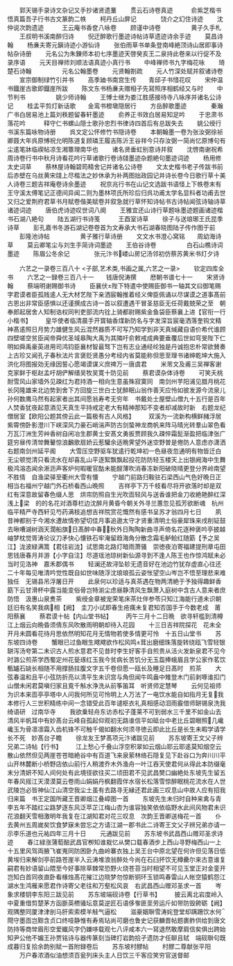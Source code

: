 <!-- { "loadSidebar": true } -->
　　郭天锡手录诗文杂记又手抄诸贤遗藳
　　贯云石诗卷真迹　　　俞紫芝楷书悟真篇吾子行书古文篆韵二帙
　　柯丹丘山屏记　　　　饶介之幻住诗迹
　　沈仲说次韵遗迹　　　王云庵书香奁八咏卷
　　顾谨中诗卷　　　　　黄子久手札
　　王叔明书溪南醉归诗
　　倪迂醉歌行墨迹诗帖诗草遗迹诗余手迹
　　莫昌诗翰
　　杨亷夫寄元鎭诗迹小游仙诗
　　张伯雨草书单条登南峰絶顶诗山居即事诗帖杂诗册
　　元名公为朱錬师本初七序墨迹天啓癸亥王二泉持此卷来以行促不及录序语
　　元天目禅师刘顺法语真迹小真行书
　　中峰禅师书九字梅花咏
　　琦楚石诗翰　　　　　元名公翰墨卷
　　元贤翰劄疏
　　元人竹深处赋并叙诸诗卷
　　宣宗御制绿竹引并书
　　高季廸书南宫生传　　青邱子书惜花叹
　　宋仲温书鐡崖古歌即鐡崖所跋
　　陈文东书杨亷夫赠相子先冩照序相鹤经又与时
　　中节判书　　　　　姚少师诗翰
　　王愽士继为娄江胜感接待寺八咏序并诸名公诗记
　　桂孟平剪灯新话歌　　金鸾书橙墩隠居行
　　方岳醉歌墨迹　　　　秦瀚广书白居易池上篇刘秩题留春轩墨迹
　　俞养正书效白居易知足吟
　　于忠肃书落花吟　　　释守仁书螺山隠士歌孙忠烈书律诗四首后有总跋失去
　　姚公绶行书溪东篇咏物诗册
　　呉文定公怀修竹书隠诗卷
　　本朝翰墨一卷为张汝弼徐祯卿聂大年呉原愽祝允明陈道复顾璘王履吉陈沂王谷祥今只存汝弼一简尚忆原博句有尘逺笔牀临禊帖凉生湘簟理南华也
　　诸名贤垂虹别意诗并叙
　　沈啓南谢祝希周诗卷行书中秋月诗看花吟行草诸歌行卷诗牋墨迹杂题絶句墨迹词迹
　　杨用修太史词草
　　蔡林屋诗翰碧筠精舍记并诸名公诗卷
　　文太史楷书老子传跋书前后赤壁在乌丝黄宋牋上尽楷法之妙休承为补两图拙政园记并诗长卷今日歌行草十美人诗卷三题吉祥庵卷诗余墨迹
　　祝京兆行书在山记文选跋书语怪上下帙卷末有王守溪太傅笔记正德间异闻二则为墨林项氏所珍后归呉功甫太学名显科者功甫去世又归之爱荆府君草书月赋卷偕美赋卷并叙急就行草怀知诗帖书古诗帖闻弦诗轴诗草诸迹词迹
　　唐伯虎诗迹叹世词八阕
　　王雅宜还山诗行草题咏墨迹题画诸迹楷书石湖八絶句
　　陆五湖行书诗笺　　　王酉室诗草
　　徐子与送琅琊王氏昆季诗草
　　彭孔嘉书冬游石湖记卷卷首为文寿承大书石湖春晓图陆子传作图于前
　　彭隆池诗帖　　　　　黄子雅行草诗册
　　文文水书澄心窝铭　　周幼海诗草
　　莫云卿笔尘与刘生手简诗词墨迹
　　王伯谷诗卷　　　　　白石山樵诗词墨迹
　　陈眉公冬余记　　　　张元汴书嵝山房记汤邻初仿蔡苏黄米书灯夕诗






　　六艺之一录卷三百八十
<子部,艺术类,书画之属,六艺之一录>
　　钦定四库全书
　　六艺之一録卷三百八十一　　钱唐倪涛撰
　　厯朝书谱七十一
　　宋贤诗翰
　　蔡端明谢赐御书诗
　　臣襄伏陛下特遣中使赐臣御书一轴其文曰御笔赐字君谟者臣孤贱逺人无大材艺陛下亲洒宸翰推着经义俾臣佩诵以尽谋谟之道事髙前古恩出非常臣感惧以还谨撰成古诗一首以叙遭遇干冒圣慈臣无任荷戴兢荣之至　朝奉郎起居舍人知制诰权同判吏部流内铨上骑都尉赐紫金鱼袋臣蔡襄上进【官衔一行小楷书】
　　皇华使者临清晨手开寳轴香煤新防名与字发深旨宸毫洒落奎钩文精神髙逺照日月势力雄健生风云混然器质不可写乃知学到非天真缄藏自语价希代谁顾四壁嗟空贫臣闻帝舜优圣域皋陶大禹为其隣吁俞敕戒成典要垂覆后世如穹旻陛下仁明如舜禹豪英进用司鸿钧臣襄材智最驽下岂有志业通经纶独是丹诚抱忠朴常欲賛奏上古珍又闻孔子春秋法片言褒贬贤愚分考经内省莫能称但思至理书诸绅乾坤大施入洪化将图报効无缘因誓心愿竭谟谋义庶禆万一唐虞君
　　米芾文及甫三吴禅客谢克家鲜于枢赵孟吁胡俨解缙吴牧吴寛十防见前
　　蔡君谟杂体诗卷
　　可笑夭桃耐雪风山家墙外见疎红为君持酒一相向生意虽殊寂寞同　南剑州芋阳浦见腊月桃花长冈隆雄来北边势到舍下方回旋三世白士犹醉眠山翁作善天应怜如彼发源今流泉儿孙何数鹰马然有起家者出其间愿翁寿考无穷年　书戴处士屋壁山僧九十五行是百年人焚香犹夜起意酒见天真生平持戒定老大有精神那知不变者却减故时新　右题龙纪僧居室【欧阳公题其傍云此一篇极有古人风格】
　　双溪为一流新构横鲜赭浮居紫霄傍卧影澄川下峡深风力豪石峭湍声防古剑蛰神龙商帆来阵马晴光转羣山翠色看万瓦汀洲生芳艸香树自闲冶生郡黄士安髙文勇扳贾顾我久疎悴霜髭渐盈把临津张广筵穷昼传清斚舞鼙惊浪飜歌扇娇云惹驩余适晩霁望外迷空野曽是倦防人意虑亦潇洒　右题南剑州延平阁
　　大雪压空野驱车犹逺行乾坤初一色昼夜忽通明有物皆迁白无尘顿觉清只看流水在却喜乱山平逐絮飘飘起投花防防轻玉楼天上出银阙海中生舞极鸿溶态闻余淅沥声客炉何暇暖官酤未能酲薄吹消春冻新阳破晓晴更登分界岭南望不胜情　自渔梁驿至衢州大雪有懐
　　宁越门前路归鞍驻石梁西山气色好晩日正相当右福州宁越门外石桥看西山晩照
　　吉祥亭下万千枝看尽将开欲落时却是双红有深意故留春色缀人思　烘帘防照自生光吹靣轻风与送香谁把金刀收絶艳醉红深浅上梁　的的名花对酒尊栏边沈醉月黄昏今朝关外寻兰蕙忽见孤芳欲断魂　杭州临平精严寺西轩见芍药满枝追想吉祥院赏花慨然有感书呈苏才翁四月七日
　　夙昔神都别于今湘水遭故情弥望切佳月事追遨太守才贤重清明土俗豪犀珠来戌削钲鼓去啾嘈湖树涵天濶船旗日髙醉中春秋外日陶陶新曲寻声倚名花逐种褒吟亭披越岫梦枕觉胥涛论议刀矛快心懐铁石牢淹留趋海角分散念霜毛鲈鲙红随筯【予之吴江】泷波緑满篙【君往岩泷】试思南北路灯暗雨萧骚　崇徳夜泊寄福建提刑章屯田思钱唐春月并游【小字自注】尽道瑶池琼树新仙源寻到不逢人陈王也作惊鸿赋未必当时见洛神　嘉禾郡偶书
　　轻澜还故浔坠轸无遗音好在池边竹犹存虚直心往还二十年每见唯清吟觉性既自如世味随浮沈琅琅孤云姿怅望空山岑岂不悟至理悲来难独任　无锡县吊浮屠日开
　　此泉何以珍适与真茶遇在物两清絶于予独得趣鲜香筯下云甘滑杯中露当能变俗骨岂特湔尘虑昼静清风生飘萧入庭树中含古人意来者庶防悟　汲惠山泉煑茶
　　紫绶金章被宠荣笔床茶灶伴参苓只知江海能行道未识朝廷旧有名笑我病相【阙】　圭刀小试即春生疮痍未复君知否国手于今数老成　莆阳蔡襄
　　蔡君谟十帖【内山堂书帖】
　　丙午三月十二日晩　欲寻轩槛到清樽江上烟云向晩昏须倩东风吹散雨明朝却待入花园
　　十三日吉祥院探花　花未全开月未圆看花待月思依然明知花月无情物若使多情更可怜　十五日山堂书
　　苏东坡四诗卷
　　蟹眼已过鱼眼生飕飕欲作松风鸣茸出磨细珠落旋转绕瓯飞雪轻银缾泻汤夸第二未识古人煎水意君不见昔时李生好客手自煎贵从活火发新泉君不见今时潞公煎茶学西蜀定州花甆琢红玉我今贫病长苦饥分无玉盌捧蛾眉且学公家作茗饮甎罏石罀长相随不用撑肠拄腹文字五千卷但愿一瓯长及睡足日髙时　煎茶
　　大弦春温和且平小弦防折亮以清平生未识宫与角但闻牛鸣盎中雉登木门前剥啄谁扣门山僧未闲君莫嗔归家且覔千斛水浄洗从前筝笛耳　听贤师定慧琴
　　云何见祖师为识本来靣亭亭塔中人问我何所见可怜明上人万法了一电饮水能自如指月无复我本修行人三世积精练中间一念错受此百年谴枢衣礼真相感动泪雨霰借师缾锡泉洗我绮语研　过南华寺
　　我欲乗轻舟东访赤松子蓬莱不可到弱水三千里不如金山去清风半帆耳中有妙髙台云峰自孤起仰观初无路谁信平如砥台中老比丘碧眼照几巉巉玉为骨凛凛霜入齿机锋不可触千偈如翻水何须寻徳云即此比丘是长生未暇学请学长不死　妙髙台子瞻
　　徐龙友王梦髙项元汴诸跋见前
　　苏东坡寄王文父子辨兄弟二诗帖【行书】
　　江上愁心千叠山浮空积翠如云烟山耶云耶逺莫知烟空云散山依然但见两崖苍苍暗絶谷中有百道飞来泉萦林络石隠复见下赴谷口为奔川川平山开林麓断小桥野店依山前行人稍渡乔木外渔舟一叶江吞天使君何从得此本防缀毫末分清妍不知人间何处有此境径欲往买二顷田君不见武昌樊口幽絶处东坡先生留五年春风摇江天漠漠莫云卷雨山娟娟丹枫翻霞伴水宿长松落雪惊醉眠桃花流水在人世武陵岂必皆神仙江山清空我尘土虽有去路寻无縁还君此画三叹息山中故人应有招我归来篇　书王定国所藏王晋卿烟江叠嶂图一首
　　东坡先生未归时自种来禽与青李五年不踏红尘路梦逐东风泛苹芷江梅山杏为谁容独笑依依临野水此间风物君未识花浪翻天雪相激明年我复在江湖知君对花三叹息　次韵王晋卿送梅花一首
　　仆去黄州五周嵗矣饮食梦寐未尝忘之方请江湖一郡书此二诗寄王文父子辨兄弟亦请一示李乐道也元祐四年三月十日
　　元通跋见前
　　苏东坡书武昌西山赠邓圣求诗迹
　　春江緑涨蒲萄醅武昌官栁知谁栽忆从樊口载春酒步上西山寻野梅西山一上十五里风驾両腋飞崔嵬同防困卧九曲岭褰衣独上吴王台中原北望在何许但见落日低黄埃归来解剑亭前路苍崖半入云涛堆浪翁醉处今尚在石臼抔饮无樽罍尔来古意谁复嗣君有妙语留山隈至今好事除草棘常恐野火烧苍苔当时相望不可见玉堂正对金銮开岂知白首同夜直卧看椽烛髙花摧江边晓梦勿惊断铜环玉锁鸣春雷山人帐空猿鹤怨江湖水生鸿雁来愿君作诗寄父老往和万壑松风哀　右武昌西山赠邓圣求一首
　　岑象求楼钥李东阳三跋见前
　　苏东坡端砚诗卷【行草书】
　　披云离北岩度岭入中夏重借剪楚茅方函斵英槚骚坛意莫逆匠石语侈奓匪垩劳运斤如带防毁銙砺【阙】观隅整同厦津津剖马肝索索模羊觟气逼松
　　滋豪姻聨雪涛姹登堂却蹒跚饮水何閜守墨靣岂黥含贞口终哑静惟有寿焉玷尚可磨也鲁史记获麟晋帖题裹鲊供给到唐文防持等商斚眉形空爱纎风字仍嫌哆载观七八评咸本六一冩退然敢摩肩信矣俱出跨始知尹公他不媚王孙贾铭诗与器传篆刻当碑打岩韵拾孑遗防才任聊且轼　端砚聨句既成暮归复拾余韵别赋一首附録卷后
　　苏东坡村醪帖
　　村醪二尊献张平阳
　　万户春浓酒似油想须百瓮列床头主人日饮三千客应笑穷官送督邮
